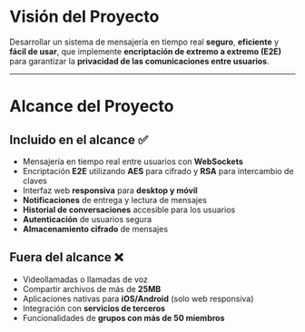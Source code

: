 # Visión del Proyecto

Desarrollar un sistema de mensajería en tiempo real **seguro**, **eficiente** y **fácil de usar**, que implemente **encriptación de extremo a extremo (E2E)** para garantizar la **privacidad de las comunicaciones entre usuarios**.

---

# Alcance del Proyecto

## Incluido en el alcance ✅

- Mensajería en tiempo real entre usuarios con **WebSockets**
- Encriptación **E2E** utilizando **AES** para cifrado y **RSA** para intercambio de claves
- Interfaz web **responsiva** para **desktop y móvil**
- **Notificaciones** de entrega y lectura de mensajes
- **Historial de conversaciones** accesible para los usuarios
- **Autenticación** de usuarios segura
- **Almacenamiento cifrado** de mensajes

## Fuera del alcance ❌

- Videollamadas o llamadas de voz
- Compartir archivos de más de **25MB**
- Aplicaciones nativas para **iOS/Android** (solo web responsiva)
- Integración con **servicios de terceros**
- Funcionalidades de **grupos con más de 50 miembros**
